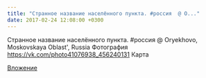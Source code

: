```yaml
---
title: "Странное название населённого пункта. #россия  @ O..."
date: 2017-02-24 12:08:00 +0300
---
```


Странное название населённого пункта. #россия  @ Oryekhovo, Moskovskaya Oblast', Russia
Фотография
<a class="vk-attach" href="https://vk.com/photo41076938_456240131">https://vk.com/photo41076938_456240131</a>
Карта

<a class="vk-attach" href="https://vk.com/photo41076938_456240131">Вложение</a>
